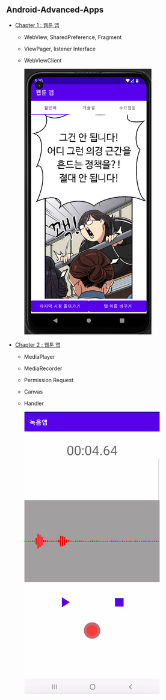 ## Android-Advanced-Apps

- [Chapter 1 : 웹툰 앱](https://github.com/NewTurn2017/Android-Advanced-Apps/tree/main/Chapter1)

  - WebView, SharedPreference, Fragment

  - ViewPager, listener Interface

  - WebViewClient

    ![스크린샷](./image/chapter1.png)

- [Chapter 2 : 웹툰 앱](https://github.com/NewTurn2017/Android-Advanced-Apps/tree/main/Chapter2)

  - MediaPlayer
  - MediaRecorder
  - Permission Request
  - Canvas
  - Handler

    ![스크린샷](./image/chapter2.png)
